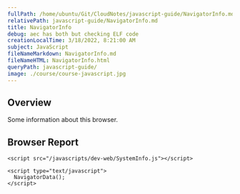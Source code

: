 ```yaml
---
fullPath: /home/ubuntu/Git/CloudNotes/javascript-guide/NavigatorInfo.md
relativePath: javascript-guide/NavigatorInfo.md
title: NavigatorInfo
debug: aec has both but checking ELF code
creationLocalTime: 3/18/2022, 8:21:00 AM
subject: JavaScript
fileNameMarkdown: NavigatorInfo.md
fileNameHTML: NavigatorInfo.html
queryPath: javascript-guide/
image: ./course/course-javascript.jpg
---
```


<!-- toc -->
<!-- tocstop -->

## Overview

Some information about this browser.

## Browser Report

```elfCode
<script src="/javascripts/dev-web/SystemInfo.js"></script>

<script type="text/javascript">
  NavigatorData();
</script>
```
